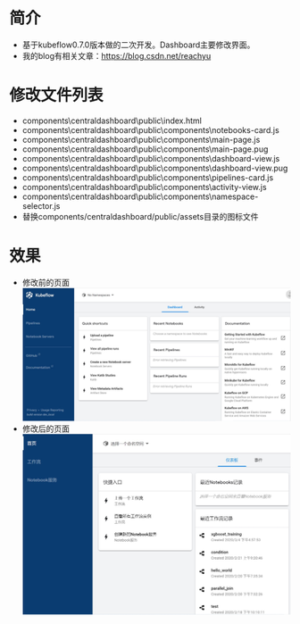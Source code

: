 # 简介
* 基于kubeflow0.7.0版本做的二次开发。Dashboard主要修改界面。
* 我的blog有相关文章：https://blog.csdn.net/reachyu

# 修改文件列表
* components\centraldashboard\public\index.html
* components\centraldashboard\public\components\notebooks-card.js
* components\centraldashboard\public\components\main-page.js
* components\centraldashboard\public\components\main-page.pug
* components\centraldashboard\public\components\dashboard-view.js
* components\centraldashboard\public\components\dashboard-view.pug
* components\centraldashboard\public\components\pipelines-card.js
* components\centraldashboard\public\components\activity-view.js
* components\centraldashboard\public\components\namespace-selector.js
* 替换components/centraldashboard/public/assets目录的图标文件

# 效果
* 修改前的页面
![Image text](https://github.com/reachyu/kubeflow-0.7.0/blob/master/img/shy-old.jpg)
* 修改后的页面
![Image text](https://github.com/reachyu/kubeflow-0.7.0/blob/master/img/shy-new.jpg)